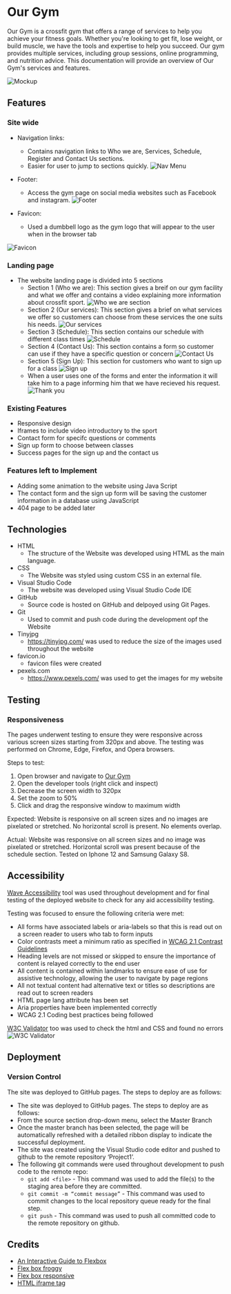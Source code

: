 # Our Gym 

Our Gym is a crossfit gym that offers a range of services to help you achieve your fitness goals. Whether you're looking to get fit, lose weight, or build muscle, we have the tools and expertise to help you succeed. Our gym provides multiple services, including group sessions, online programming, and nutrition advice. This documentation will provide an overview of Our Gym's services and features.

![Mockup](docs/readme_imges/mockup.JPG)


## Features 

### Site wide 

* Navigation links: 
    * Contains navigation links to Who we are, Services, Schedule, Register and Contact Us sections.
    * Easier for user to jump to sections quickly.
![Nav Menu](docs/readme_imges/navigate_bar.JPG)    

* Footer: 
    * Access the gym page on social media websites such as Facebook and instagram.
![Footer](docs/readme_imges/footer.JPG)  

* Favicon: 
    * Used a dumbbell logo as the gym logo that will appear to the user when in the browser tab

![Favicon](docs/readme_imges/icons8-dumbbell-96.png)    

### Landing page 
* The website landing page is divided into 5 sections
    * Section 1 (Who we are): This section gives a breif on our gym facility and what we offer and contains a video explaining more information about crossfit sport.
    ![Who we are section](docs/readme_imges/whoweare.JPG)
    * Section 2 (Our services): This section gives a brief on what services we offer so customers can choose from these services the one suits his needs.
    ![Our services](docs/readme_imges/ourservices.JPG)
    * Section 3 (Schedule): This section contains our schedule  with different class times
    ![Schedule](docs/readme_imges/gymschedule.JPG)
    * Section 4 (Contact Us): This section contains a form so customer can use if they have a specific question or concern
    ![Contact Us](docs/readme_imges/contactus.JPG)
    * Section 5 (Sign Up): This section for customers who want to sign up for a class
    ![Sign up](docs/readme_imges/signup.png)
    * When a user uses one of the forms and enter the information it will take him to a page informing him that we have recieved his request.
    ![Thank you](docs/readme_imges/thankyou.JPG)

 ### Existing Features 
 * Responsive design
 * Iframes to include video introductory to the sport
 * Contact form for specifc questions or comments
 * Sign up form to choose between classes
 * Success pages for the sign up and the contact us

 ### Features left to Implement 
 * Adding some animation to the website using Java Script
 * The contact form and the sign up form will be saving the customer information in a database using JavaScript
 * 404 page to be added later

## Technologies 
* HTML
    * The structure of the Website was developed using HTML as the main language.
* CSS
    * The Website was styled using custom CSS in an external file.
* Visual Studio Code
    * The website was developed using Visual Studio Code IDE
* GitHub
    * Source code is hosted on GitHub and delpoyed using Git Pages.
* Git
    * Used to commit and push code during the development opf the Website
* Tinyjpg
    * https://tinyjpg.com/ was used to reduce the size of the images used throughout the website
* favicon.io
    * favicon files were created 
* pexels.com
    * https://www.pexels.com/ was used to get the images for my website        

 ## Testing 
 ### Responsiveness 
The pages underwent testing to ensure they were responsive across various screen sizes starting from 320px and above. The testing was performed on Chrome, Edge, Firefox, and Opera browsers.

Steps to test:
1. Open browser and navigate to [Our Gym](https://8000-moabdelbasset-project1-lqc2vxzvogh.ws-eu94.gitpod.io/)
2. Open the developer tools (right click and inspect)
3. Decrease the screen width to 320px
4. Set the zoom to 50%
5. Click and drag the responsive window to maximum width

Expected:
Website is responsive on all screen sizes and no images are pixelated or stretched.
No horizontal scroll is present.
No elements overlap.

Actual:
Website was responsive on all screen sizes and no image was pixelated or stretched.
Horizontal scroll was present because of the schedule section.
Tested on Iphone 12 and Samsung Galaxy S8.

## Accessibility

[Wave Accessibility](https://wave.webaim.org/) tool was used throughout development and for final testing of the deployed website to check for any aid accessibility testing.

Testing was focused to ensure the following criteria were met:

- All forms have associated labels or aria-labels so that this is read out on a screen reader to users who tab to form inputs
- Color contrasts meet a minimum ratio as specified in [WCAG 2.1 Contrast Guidelines](https://www.w3.org/WAI/WCAG21/Understanding/contrast-minimum.html)
- Heading levels are not missed or skipped to ensure the importance of content is relayed correctly to the end user
- All content is contained within landmarks to ensure ease of use for assistive technology, allowing the user to navigate by page regions
- All not textual content had alternative text or titles so descriptions are read out to screen readers
- HTML page lang attribute has been set
- Aria properties have been implemented correctly
- WCAG 2.1 Coding best practices being followed

[W3C Validator](https://validator.w3.org/nu/?showsource=yes&showoutline=yes&showimagereport=yes&doc=https%3A%2F%2F8000-moabdelbasset-project1-lqc2vxzvogh.ws-eu94.gitpod.io%2F) too was used to check the html and CSS and found no errors
![W3C Validator](docs/readme_imges/validator.JPG)


## Deployment

### Version Control
The site was deployed to GitHub pages. The steps to deploy are as follows:
* The site was deployed to GitHub pages. The steps to deploy are as follows:
* From the source section drop-down menu, select the Master Branch
* Once the master branch has been selected, the page will be automatically refreshed with a detailed ribbon display to indicate the successful deployment.
* The site was created using the Visual Studio code editor and pushed to github to the remote repository ‘Project1’.
* The following git commands were used throughout development to push code to the remote repo:
    * ```git add <file>``` - This command was used to add the file(s) to the staging area before they are committed.
    * ```git commit -m “commit message”``` - This command was used to commit changes to the local repository queue ready for the final step.
    * ```git push``` - This command was used to push all committed code to the remote repository on github.



## Credits 
* [An Interactive Guide to Flexbox](https://www.joshwcomeau.com/css/interactive-guide-to-flexbox/)
* [Flex box froggy](https://flexboxfroggy.com/)
* [Flex box responsive](https://www.w3schools.com/css/tryit.asp?filename=trycss3_flexbox_responsive)
* [HTML iframe tag](https://www.w3schools.com/tags/tag_iframe.ASP#:~:text=Definition%20and%20Usage,attribute%20for%20the%20.)


           
   